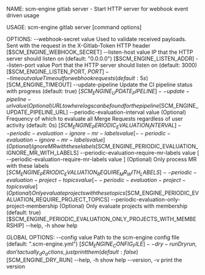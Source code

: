 NAME:
   scm-engine gitlab server - Start HTTP server for webhook event driven usage

USAGE:
   scm-engine gitlab server [command options]

OPTIONS:
   --webhook-secret value                                                                           Used to validate received payloads. Sent with the request in the X-Gitlab-Token HTTP header [$SCM_ENGINE_WEBHOOK_SECRET]
   --listen-host value                                                                              IP that the HTTP server should listen on (default: "0.0.0.0") [$SCM_ENGINE_LISTEN_ADDR]
   --listen-port value                                                                              Port that the HTTP server should listen on (default: 3000) [$SCM_ENGINE_LISTEN_PORT, $PORT]
   --timeout value                                                                                  Timeout for webhook requests (default: 5s) [$SCM_ENGINE_TIMEOUT]
   --update-pipeline                                                                                Update the CI pipeline status with progress (default: true) [$SCM_ENGINE_UPDATE_PIPELINE]
   --update-pipeline-url value                                                                      (Optional) URL to where logs can be found for the pipeline [$SCM_ENGINE_UPDATE_PIPELINE_URL]
   --periodic-evaluation-interval value                                                             (Optional) Frequency of which to evaluate all Merge Requests regardless of user activity (default: 0s) [$SCM_ENGINE_PERIODIC_EVALUATION_INTERVAL]
   --periodic-evaluation-ignore-mr-labels value [ --periodic-evaluation-ignore-mr-labels value ]    (Optional) Ignore MR with these labels [$SCM_ENGINE_PERIODIC_EVALUATION_IGNORE_MR_WITH_LABELS]
   --periodic-evaluation-require-mr-labels value [ --periodic-evaluation-require-mr-labels value ]  (Optional) Only process MR with these labels [$SCM_ENGINE_PERIODIC_EVALUATION_REQUIRE_MR_WITH_LABELS]
   --periodic-evaluation-project-topics value [ --periodic-evaluation-project-topics value ]        (Optional) Only evaluate projects with these topics [$SCM_ENGINE_PERIODIC_EVALUATION_REQUIRE_PROJECT_TOPICS]
   --periodic-evaluation-only-project-membership                                                    (Optional) Only evaluate projects with membership (default: true) [$SCM_ENGINE_PERIODIC_EVALUATION_ONLY_PROJECTS_WITH_MEMBERSHIP]
   --help, -h                                                                                       show help

GLOBAL OPTIONS:
   --config value  Path to the scm-engine config file (default: ".scm-engine.yml") [$SCM_ENGINE_CONFIG_FILE]
   --dry-run       Dry run, don't actually _do_ actions, just print them (default: false) [$SCM_ENGINE_DRY_RUN]
   --help, -h      show help
   --version, -v   print the version

